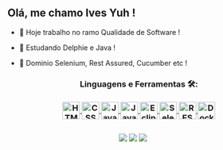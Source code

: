 ## Olá, me chamo Ives Yuh !
- 🔭 Hoje trabalho no ramo Qualidade de Software !
- 🌱 Estudando Delphie e Java !
- 🌱 Dominio Selenium, Rest Assured, Cucumber etc !

  <h3 align="center">Linguagens e Ferramentas 🛠️:
  <div style="display: inline_block" /*align="center"*/><br>
  <a href="https://www.w3.org/html/" target="_blank"><img align="center" alt="HTML" height="35" width="35" src="https://icongr.am/devicon/html5-original.svg?size=128&color=currentColor">
  <a href="https://www.w3schools.com/css/" target="_blank"><img align="center" alt="CSS" height="35" width="35" src="https://icongr.am/devicon/css3-original.svg?size=128&color=currentColor">
  <a href="https://developer.mozilla.org/en-US/docs/Web/JavaScript" target="_blank"><img align="center" alt="JavaScript" height="35" width="35" src="https://icongr.am/devicon/javascript-original.svg?size=128&color=currentColor">
  <a href="https://www.java.com/pt-BR/" target="_blank"><img align="center" alt="Java" height="35" width="35" src="https://www.svgrepo.com/show/184143/java.svg"/>
  <a href="https://www.eclipse.org/" target="_blank"><img align="center" alt="Eclipse" height="35" width="35" src="https://www.svgrepo.com/show/353685/eclipse-icon.svg"/>
  <a href="https://www.selenium.dev/pt-br/" target="_blank"><img align="center" alt="Selenium" height="35" width="35" src="https://www.svgrepo.com/show/354321/selenium.svg"/>
  <a href="https://rest-assured.io/" target="_blank"><img align="center" alt="REST Assured" height="35" width="35" src="https://cdn-images-1.medium.com/max/480/1*dbeTcEaIPgyZZ6aaC519RQ.png"/>
  <a href="https://www.docker.com/" target="_blank"><img align="center" alt="Docker" height="35" width="35" src="https://icongr.am/devicon/docker-original-wordmark.svg?size=128&color=currentColor"/>
</div>

##

<div align="center"> 
  <a href="https://www.instagram.com/ives_yuh" target="_blank"><img src="https://img.shields.io/badge/-Instagram-%23E4405F?style=for-the-badge&logo=instagram&logoColor=white" target="_blank"></a>
  <a href = "mailto:IvesYuuh@gmail.com"><img src="https://img.shields.io/badge/-Gmail-%23333?style=for-the-badge&logo=gmail&logoColor=white" target="_blank"></a>
  <a href="https://www.linkedin.com/in/ives-yuh-kondo-498505265" target="_blank"><img src="https://img.shields.io/badge/-LinkedIn-%230077B5?style=for-the-badge&logo=linkedin&logoColor=white" target="_blank"></a> 
</div> 
